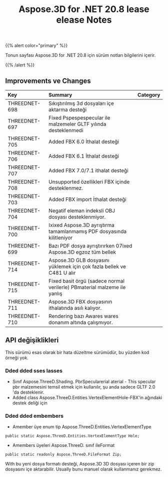 ﻿---
title: Aspose.3D for .NET 20.8 lease elease Notes
type: docs
weight: 9
url: /tr/net/aspose-3d-for-net-20-8-release-notes/
---
{{% alert color="primary" %}}

Tonun sayfası Aspose.3D for .NET 20.8 için sürüm notları bilgilerini içerir.

{{% /alert %}}
## **Improvements ve Changes**

|**Key**|**Summary**|**Category**|
|:- |:- |:- |
|THREEDNET-698|Sıkıştırılmış 3d dosyaları içe aktarma desteği|
|THREEDNET-697|Fixed Pspespespecular ile malzemeler GLTF yılında desteklenmedi|
|THREEDNET-705|Added FBX 6.0 İthalat desteği|
|THREEDNET-706|Added FBX 6.1 İthalat desteği|
|THREEDNET-707|Added FBX 7.0/7.1 ithalat desteği|
|THREEDNET-708|Unsupported özellikleri FBX içinde desteklenmez.|
|THREEDNET-703|Added FBX import İthalat desteği|
|THREEDNET-704|Negatif eleman indeksli OBJ dosyası desteklenmiyor.|
|THREEDNET-700|Ixixed Aspose.3D ayrıştırma tamamlanmamış PDF dosyasında kilitleniyor|
|THREEDNET-699|Bazı PDF dosya ayrıştırırken 07ixed Aspose.3D egzoz tüm bellek|
|THREEDNET-714|Aspose.3D GLB dosyasını yüklemek için çok fazla bellek ve C481 U alır|
|THREEDNET-715|Fixed basit örgü (sadece normal verilerle) PBmaterial malzeme ile yanlış|
|THREEDNET-711|Aspose.3D FBX dosyasının ithalatında asılı kalıyor.|
|THREEDNET-710|Rendering bazı Awares wares donanım altında çalışmıyor.|

## API değişiklikleri ##
This sürümü esas olarak bir hata düzeltme sürümüdür, bu yüzden kod örneği yok.

### Dded dded sses lasses ###
  * Sınıf Aspose.ThreeD.Shading. PbrSpecularerial aterial - This specular pbr malzemesini temsil etmek için kullanılır, şu anda sadece GLTF 2.0 'da desteklenir.
  * Added class Aspose.ThreeD.Entities.VertexElementHole-FBX'in ağındaki destek deliği için
### Dded dded embembers ###
  * Amember üye enum tip Aspose.ThreeD.Entities.VertexElementType
```
public static Aspose.ThreeD.Entities.VertexElementType Hole;
```
  * Amembers üyeleri Aspose.ThreeD. sınıf ileFormat
```
public static readonly Aspose.ThreeD.FileFormat Zip;
```
With bu yeni dosya formatı desteği, Aspose.3D 3D dosyası içeren bir zip dosyasını içe aktarabilir. Usually bunu manuel olarak kullanmanız gerekmez.

